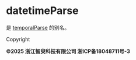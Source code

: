 # datetimeParse

是 [temporalParse](../t/temporalParse.html) 的别名。

Copyright

**©2025 浙江智臾科技有限公司 浙ICP备18048711号-3**
